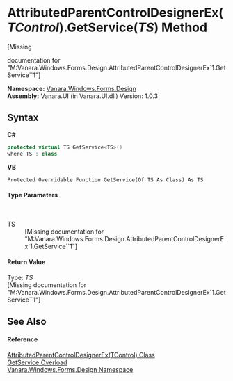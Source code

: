 # AttributedParentControlDesignerEx(*TControl*).GetService(*TS*) Method 
 

\[Missing <summary> documentation for "M:Vanara.Windows.Forms.Design.AttributedParentControlDesignerEx`1.GetService``1"\]

**Namespace:**&nbsp;<a href="47183544-7c44-c1e2-cf57-c68e49a55933">Vanara.Windows.Forms.Design</a><br />**Assembly:**&nbsp;Vanara.UI (in Vanara.UI.dll) Version: 1.0.3

## Syntax

**C#**<br />
``` C#
protected virtual TS GetService<TS>()
where TS : class

```

**VB**<br />
``` VB
Protected Overridable Function GetService(Of TS As Class) As TS
```


#### Type Parameters
&nbsp;<dl><dt>TS</dt><dd>\[Missing <typeparam name="TS"/> documentation for "M:Vanara.Windows.Forms.Design.AttributedParentControlDesignerEx`1.GetService``1"\]</dd></dl>

#### Return Value
Type: *TS*<br />\[Missing <returns> documentation for "M:Vanara.Windows.Forms.Design.AttributedParentControlDesignerEx`1.GetService``1"\]

## See Also


#### Reference
<a href="c219e1e0-5848-63a7-24c1-587c7d9c50cc">AttributedParentControlDesignerEx(TControl) Class</a><br /><a href="57c7a4e0-3dc7-0a5b-02e5-530c9d61ce1b">GetService Overload</a><br /><a href="47183544-7c44-c1e2-cf57-c68e49a55933">Vanara.Windows.Forms.Design Namespace</a><br />